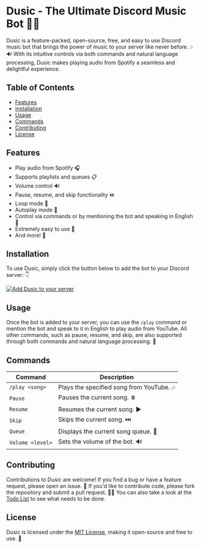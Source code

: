 # Dusic - The Ultimate Discord Music Bot 🎵🤖

Dusic is a feature-packed, open-source, free, and easy to use Discord music bot that brings the power of music to your server like never before. 🎶🔊 With its intuitive controls via both commands and natural language processing, Dusic makes playing audio from Spotify a seamless and delightful experience.

## Table of Contents

- [Features](#features)
- [Installation](#installation)
- [Usage](#usage)
- [Commands](#commands)
- [Contributing](#contributing)
- [License](#license)

## Features

- Play audio from Spotify 🎧
- Supports playlists and queues 📋
- Volume control 🔊
- Pause, resume, and skip functionality ⏯️
- Loop mode 🔁
- Autoplay mode 🔀
- Control via commands or by mentioning the bot and speaking in English 💬
- Extremely easy to use 🙌
- And more! 🚀

## Installation

To use Dusic, simply click the button below to add the bot to your Discord server: 👇

[![Add Dusic to your server](https://img.shields.io/badge/Add%20to%20Discord-7289DA?style=for-the-badge&logo=discord&logoColor=white)](https://discord.com/oauth2/authorize?client_id=1225070174453891102)

## Usage

Once the bot is added to your server, you can use the `/play` command or mention the bot and speak to it in English to play audio from YouTube. All other commands, such as pause, resume, and skip, are also supported through both commands and natural language processing. 💬

## Commands

| Command | Description |
| --- | --- |
| `/play <song>` | Plays the specified song from YouTube. 🎶 |
| `Pause` | Pauses the current song. ⏸️ |
| `Resume` | Resumes the current song. ▶️ |
| `Skip` | Skips the current song. ⏭️ |
| `Queue` | Displays the current song queue. 📃 |
| `Volume <level>` | Sets the volume of the bot. 🔊 |

## Contributing

Contributions to Dusic are welcome! If you find a bug or have a feature request, please open an issue. 🐛 If you'd like to contribute code, please fork the repository and submit a pull request. 👨‍💻 You can also take a look at the [Todo List](#todo-list) to see what needs to be done.

## License

Dusic is licensed under the [MIT License](LICENSE), making it open-source and free to use. 📜